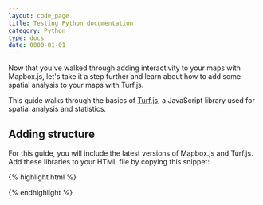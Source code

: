 ```yaml
---
layout: code_page
title: Testing Python documentation
category: Python
type: docs
date: 0000-01-01
---
```


Now that you've walked through adding interactivity to your maps with Mapbox.js, let's take it a step further and learn about how to add some spatial analysis to your maps with Turf.js.

This guide walks through the basics of [Turf.js](http://turfjs.org), a JavaScript library used for spatial analysis and statistics.

<h2 id='adding-structure'>Adding structure</h2>

For this guide, you will include the latest versions of Mapbox.js and Turf.js. Add these libraries to your HTML file by copying this snippet:

{% highlight html %}
<link href='https://api.tiles.mapbox.com/mapbox.js/{{site.mapboxjs}}/mapbox.css' rel='stylesheet' />
<script src='https://api.tiles.mapbox.com/mapbox.js/{{site.mapboxjs}}/mapbox.js'></script>
<script src='https://api.tiles.mapbox.com/mapbox.js/plugins/turf/v1.3.0/turf.min.js'></script>
{% endhighlight %}


